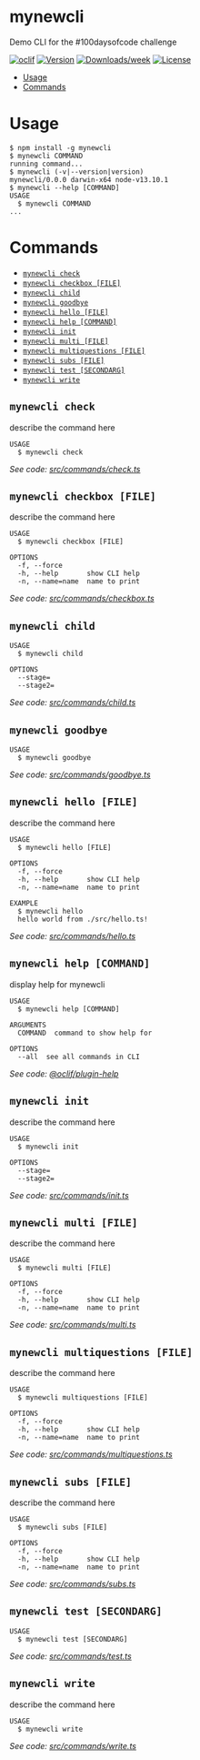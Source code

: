 mynewcli
========

Demo CLI for the #100daysofcode challenge



[![oclif](https://img.shields.io/badge/cli-oclif-brightgreen.svg)](https://oclif.io)
[![Version](https://img.shields.io/npm/v/mynewcli.svg)](https://npmjs.org/package/mynewcli)
[![Downloads/week](https://img.shields.io/npm/dw/mynewcli.svg)](https://npmjs.org/package/mynewcli)
[![License](https://img.shields.io/npm/l/mynewcli.svg)](https://github.com/democli/mynewcli/blob/master/package.json)

<!-- toc -->
* [Usage](#usage)
* [Commands](#commands)
<!-- tocstop -->
# Usage
<!-- usage -->
```sh-session
$ npm install -g mynewcli
$ mynewcli COMMAND
running command...
$ mynewcli (-v|--version|version)
mynewcli/0.0.0 darwin-x64 node-v13.10.1
$ mynewcli --help [COMMAND]
USAGE
  $ mynewcli COMMAND
...
```
<!-- usagestop -->
# Commands
<!-- commands -->
* [`mynewcli check`](#mynewcli-check)
* [`mynewcli checkbox [FILE]`](#mynewcli-checkbox-file)
* [`mynewcli child`](#mynewcli-child)
* [`mynewcli goodbye`](#mynewcli-goodbye)
* [`mynewcli hello [FILE]`](#mynewcli-hello-file)
* [`mynewcli help [COMMAND]`](#mynewcli-help-command)
* [`mynewcli init`](#mynewcli-init)
* [`mynewcli multi [FILE]`](#mynewcli-multi-file)
* [`mynewcli multiquestions [FILE]`](#mynewcli-multiquestions-file)
* [`mynewcli subs [FILE]`](#mynewcli-subs-file)
* [`mynewcli test [SECONDARG]`](#mynewcli-test-secondarg)
* [`mynewcli write`](#mynewcli-write)

## `mynewcli check`

describe the command here

```
USAGE
  $ mynewcli check
```

_See code: [src/commands/check.ts](https://github.com/democli/mynewcli/blob/v0.0.0/src/commands/check.ts)_

## `mynewcli checkbox [FILE]`

describe the command here

```
USAGE
  $ mynewcli checkbox [FILE]

OPTIONS
  -f, --force
  -h, --help       show CLI help
  -n, --name=name  name to print
```

_See code: [src/commands/checkbox.ts](https://github.com/democli/mynewcli/blob/v0.0.0/src/commands/checkbox.ts)_

## `mynewcli child`

```
USAGE
  $ mynewcli child

OPTIONS
  --stage=
  --stage2=
```

_See code: [src/commands/child.ts](https://github.com/democli/mynewcli/blob/v0.0.0/src/commands/child.ts)_

## `mynewcli goodbye`

```
USAGE
  $ mynewcli goodbye
```

_See code: [src/commands/goodbye.ts](https://github.com/democli/mynewcli/blob/v0.0.0/src/commands/goodbye.ts)_

## `mynewcli hello [FILE]`

describe the command here

```
USAGE
  $ mynewcli hello [FILE]

OPTIONS
  -f, --force
  -h, --help       show CLI help
  -n, --name=name  name to print

EXAMPLE
  $ mynewcli hello
  hello world from ./src/hello.ts!
```

_See code: [src/commands/hello.ts](https://github.com/democli/mynewcli/blob/v0.0.0/src/commands/hello.ts)_

## `mynewcli help [COMMAND]`

display help for mynewcli

```
USAGE
  $ mynewcli help [COMMAND]

ARGUMENTS
  COMMAND  command to show help for

OPTIONS
  --all  see all commands in CLI
```

_See code: [@oclif/plugin-help](https://github.com/oclif/plugin-help/blob/v3.0.1/src/commands/help.ts)_

## `mynewcli init`

describe the command here

```
USAGE
  $ mynewcli init

OPTIONS
  --stage=
  --stage2=
```

_See code: [src/commands/init.ts](https://github.com/democli/mynewcli/blob/v0.0.0/src/commands/init.ts)_

## `mynewcli multi [FILE]`

describe the command here

```
USAGE
  $ mynewcli multi [FILE]

OPTIONS
  -f, --force
  -h, --help       show CLI help
  -n, --name=name  name to print
```

_See code: [src/commands/multi.ts](https://github.com/democli/mynewcli/blob/v0.0.0/src/commands/multi.ts)_

## `mynewcli multiquestions [FILE]`

describe the command here

```
USAGE
  $ mynewcli multiquestions [FILE]

OPTIONS
  -f, --force
  -h, --help       show CLI help
  -n, --name=name  name to print
```

_See code: [src/commands/multiquestions.ts](https://github.com/democli/mynewcli/blob/v0.0.0/src/commands/multiquestions.ts)_

## `mynewcli subs [FILE]`

describe the command here

```
USAGE
  $ mynewcli subs [FILE]

OPTIONS
  -f, --force
  -h, --help       show CLI help
  -n, --name=name  name to print
```

_See code: [src/commands/subs.ts](https://github.com/democli/mynewcli/blob/v0.0.0/src/commands/subs.ts)_

## `mynewcli test [SECONDARG]`

```
USAGE
  $ mynewcli test [SECONDARG]
```

_See code: [src/commands/test.ts](https://github.com/democli/mynewcli/blob/v0.0.0/src/commands/test.ts)_

## `mynewcli write`

describe the command here

```
USAGE
  $ mynewcli write
```

_See code: [src/commands/write.ts](https://github.com/democli/mynewcli/blob/v0.0.0/src/commands/write.ts)_
<!-- commandsstop -->
